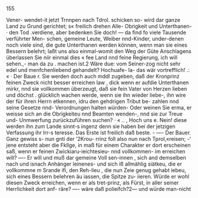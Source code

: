 155

Vener- wendet-it jetzt Trnnpen nach Tdrol. schicken so- wird
dar ganze Land zu Grund gerichtet; s« freilich drehen Alle-
Obrigkeit und Unterthanen-· den Tod .verdiene, aber bedenken
Sie doch! — da find fo viele Tausende verführter Men-
schen, gemeine Leute, Weiber nnd-Kinder, under-denen noch
viele sind, die gute Unterthanen werden können, wenn man
sie eines Bessern belehrt; laßt uns also einmal-womit den
Weg der Güte Anschlagens überlassen Sie niir einmal dies «
fee Land nnd feine Regierung, ich will sehen.,- man da zu .
machen ist.2 Wäre due: vom Seiner-zog nicht sehr edel und
menfchenliebend gehandelt?
Hochuafe- Ia- das wär vortrefflich! .: « ·
Der Baue r. Sie werden doch auch mddl zugeben, daß
der Kronprinz feinen Zweck nicht besser erreichen law , dick
wenn er aufdie Unterthanen mirkr, nnd sie vollkommen
überzeugt, daß sie fein Vater von Herzen lieben und döchst .
glücklich wachen werde, wenn sie ihn wieder liebe-, ihn wire
der für ihren Herrn etkennen, idru den gehdrigen Tribut be-
zahlen nnd seine Gesetze nnd- Verordnungen halten würden-
Oder weinen Sie erma, er weisse sich an die Obrigkeiteu
nnd Beamten wenden-, nnd sie zur Treue und- Unmwerfung
zurückzuführen suchen? · « .. ,
Hoch uns e. Nein! diese werden ihn zum Lande sinnt-s
ingenz denn sie haben bei der jetzigen Verfassung ihr Irr-s
teresse. Das Erste ist freilich daß beste. - —-
Der Bauer. Ganz gewiss s- nun gnti der ’2Krou-
rrinz foll also nun nach Tprol,«reisen; -’ jene entsteht aber
die Fkllge, in maß für einem Charakter er dort erscheinen
saß, wenn er feinen Zwickiaru-ieichtesieu- nnd vollkommen-
im erreichen will? —- Er will und muß dar gemeine Voll
sen-innen , sich and demselben nach und isnach Anhänger
leinenes- und sich iß allmählig siätkeu, die er vollkommne
m Srande ifi, den Reh-lieu , die nun Zeie genug gehabt
iebeu, sich eines Bessern belehren äu iassen, die Spitze zu-
iieren. Würde er wohl diesen Zweck erreichen, wenn er als
tret-prinz, als Fürst, in aller seiner Herrlichkeit dort anf-
räre? —- wäre daß polieifch?2— und würde man-nicht

